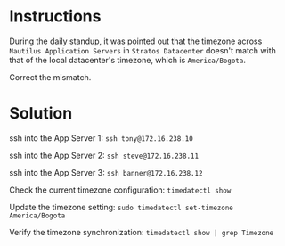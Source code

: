 # Instructions

During the daily standup, it was pointed out that the timezone across `Nautilus Application Servers` in `Stratos Datacenter` doesn't match with that of the local datacenter's timezone, which is `America/Bogota`.

Correct the mismatch.

# Solution

ssh into the App Server 1: `ssh tony@172.16.238.10`

ssh into the App Server 2: `ssh steve@172.16.238.11`

ssh into the App Server 3: `ssh banner@172.16.238.12`

Check the current timezone configuration: `timedatectl show`

Update the timezone setting: `sudo timedatectl set-timezone America/Bogota`

Verify the timezone synchronization: `timedatectl show | grep Timezone`
